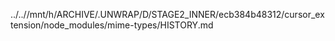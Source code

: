 ../..//mnt/h/ARCHIVE/.UNWRAP/D/STAGE2_INNER/ecb384b48312/cursor_extension/node_modules/mime-types/HISTORY.md